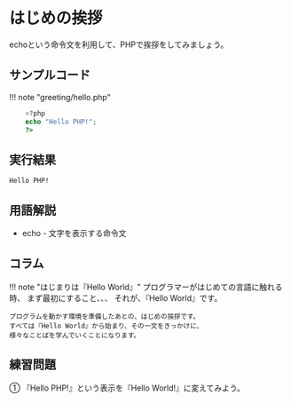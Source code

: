 # はじめの挨拶

echoという命令文を利用して、PHPで挨拶をしてみましょう。

## サンプルコード
!!! note "greeting/hello.php"

```php
    <?php
    echo "Hello PHP!";
    ?>
```

## 実行結果
```Hello PHP!```

## 用語解説

* echo - 文字を表示する命令文

## コラム

!!! note "はじまりは『Hello World』"
    プログラマーがはじめての言語に触れる時、
    まず最初にすること、、、
    それが、『Hello World』です。

    プログラムを動かす環境を準備したあとの、はじめの挨拶です。
    すべては『Hello World』から始まり、その一文をきっかけに、
    様々なことばを学んでいくことになります。

## 練習問題
① 『Hello PHP!』という表示を『Hello World!』に変えてみよう。
